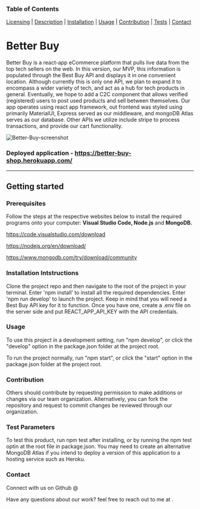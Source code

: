  ### Table of Contents 
 [Licensing](#licensing) | [Description](#description) | [Installation](#installation-intstructions) | [Usage](#usage) | [Contribution](#contribution) | [Tests](#test-parameters) | [Contact](#contact)

# Better Buy 
 
   Better Buy is a react-app eCommerce platform that pulls live data from the top tech sellers on the web. In this version, our MVP, this information is populated through the Best Buy API and displays it in one convenient location. Although currently this is only one API, we plan to expand it to encompass a wider variety of tech, and act as a hub for tech products in general. Eventually, we hope to add a C2C component that allows verified (registered) users to post used products and sell between themselves. Our app operates using react app framework, out frontend was styled using primarily MaterialUI, Express served as our middleware, and mongoDB Atlas serves as our database. Other APIs we utilize include stripe to process transactions, and provide our cart functionality. 
   
  ![Better-Buy-screenshot](https://user-images.githubusercontent.com/84198162/150409462-192c9e3d-3b55-4587-9cf0-bbbde5d50e61.png)
   
 ### Deployed application - https://better-buy-shop.herokuapp.com/

    
---
   
 ## Getting started
    
 ### Prerequisites
    
 Follow the steps at the respective websites below to install the required programs onto your computer: **Visual Studio Code, Node.js** and **MongoDB.**

 https://code.visualstudio.com/download


 https://nodejs.org/en/download/


 https://www.mongodb.com/try/download/community

 

### Installation Intstructions
 Clone the project repo and then navigate to the root of the project in your terminal. Enter 'npm install' to install all the required dependencies. Enter 'npm run develop' to launch the project. Keep in mind that you will need a Best Buy API key for it to function. Once you have one, create a .env file on the server side and put REACT_APP_API_KEY with the API credentials.


### Usage 
 To use this project in a development setting, run "npm develop", or click the "develop" option in the package.json folder at the project root. 

 To run the project normally, run "npm start", or click the "start" option in the package.json folder at the project root. 


### Contribution
  Others should contribute by requesting permission to make additions or changes via our team organization. Alternatively, you can fork the repository and request to commit changes be reviewed through our organization. 

### Test Parameters
  To test this product, run npm test after installing, or by running the npm test optin at the root file in package.json. You may need to create an alternative MongoDB Atlas if you intend to deploy a version of this application to a hosting service such as Heroku. 

### Contact
  Connect with us on Github @ 
  
  Have any questions about our work? feel free to reach out to me at . 
 
